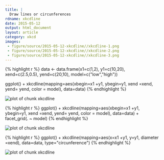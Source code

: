 ```yaml
---
title: |
  Draw lines or circunferences
rdname: xkcdline
date: 2015-05-12
output: html_document
layout: article
category: xkcd
images:
 - figure/source/2015-05-12-xkcdline//xkcdline-1.png
 - figure/source/2015-05-12-xkcdline//xkcdline-2.png
 - figure/source/2015-05-12-xkcdline//xkcdline-3.png
---
```





{% highlight r %}
data <- data.frame(x1=c(1,2), y1=c(10,20), xend=c(2.5,0.5),
yend=c(20,10), model=c("low","high"))

ggplot() + xkcdline(mapping=aes(xbegin=x1 +y1, ybegin=y1, xend =xend, yend= yend,
color = model), data=data)
{% endhighlight %}

![plot of chunk xkcdline](/allYourFigureAreBelongToUs/figure/source/2015-05-12-xkcdline/xkcdline-1.png) 

{% highlight r %}
ggplot() + xkcdline(mapping=aes(xbegin=x1 +y1, ybegin=y1, xend =xend, yend= yend,
color = model), data=data) + facet_grid(. ~ model)
{% endhighlight %}

![plot of chunk xkcdline](/allYourFigureAreBelongToUs/figure/source/2015-05-12-xkcdline/xkcdline-2.png) 

{% highlight r %}
ggplot() + xkcdline(mapping=aes(x=x1 +y1, y=y1, diameter =xend), data=data, type="circunference")
{% endhighlight %}

![plot of chunk xkcdline](/allYourFigureAreBelongToUs/figure/source/2015-05-12-xkcdline/xkcdline-3.png) 